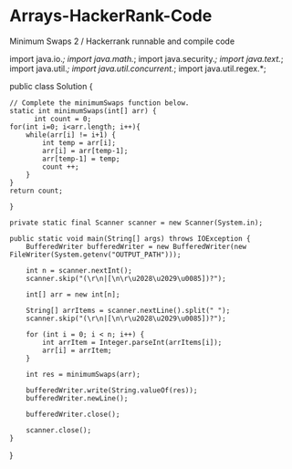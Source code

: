 # Arrays-HackerRank-Code
Minimum Swaps 2 / Hackerrank runnable and compile code


import java.io.*;
import java.math.*;
import java.security.*;
import java.text.*;
import java.util.*;
import java.util.concurrent.*;
import java.util.regex.*;

public class Solution {

    // Complete the minimumSwaps function below.
    static int minimumSwaps(int[] arr) {
          int count = 0;
    for(int i=0; i<arr.length; i++){
        while(arr[i] != i+1) {
            int temp = arr[i];
            arr[i] = arr[temp-1];
            arr[temp-1] = temp;  
            count ++;
        }
    }
    return count;

    }

    private static final Scanner scanner = new Scanner(System.in);

    public static void main(String[] args) throws IOException {
        BufferedWriter bufferedWriter = new BufferedWriter(new FileWriter(System.getenv("OUTPUT_PATH")));

        int n = scanner.nextInt();
        scanner.skip("(\r\n|[\n\r\u2028\u2029\u0085])?");

        int[] arr = new int[n];

        String[] arrItems = scanner.nextLine().split(" ");
        scanner.skip("(\r\n|[\n\r\u2028\u2029\u0085])?");

        for (int i = 0; i < n; i++) {
            int arrItem = Integer.parseInt(arrItems[i]);
            arr[i] = arrItem;
        }

        int res = minimumSwaps(arr);

        bufferedWriter.write(String.valueOf(res));
        bufferedWriter.newLine();

        bufferedWriter.close();

        scanner.close();
    }
}

